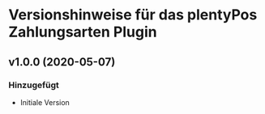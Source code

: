 # Versionshinweise für das plentyPos Zahlungsarten Plugin

## v1.0.0 (2020-05-07)
### Hinzugefügt
- Initiale Version